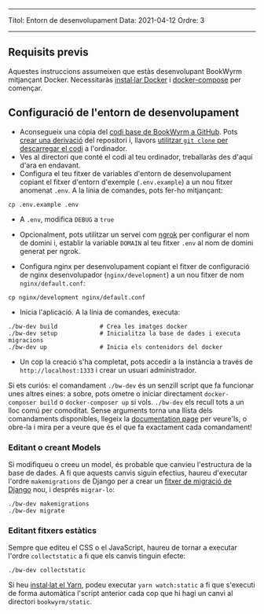 - - -
Títol: Entorn de desenvolupament Data: 2021-04-12 Ordre: 3
- - -

## Requisits previs

Aquestes instruccions assumeixen que estàs desenvolupant BookWyrm mitjançant Docker. Necessitaràs [instal·lar Docker](https://docs.docker.com/engine/install/) i [docker-compose](https://docs.docker.com/compose/install/) per començar.

## Configuració de l'entorn de desenvolupament

- Aconsegueix una còpia del [codi base de BookWyrm a GitHub](https://github.com/bookwyrm-social/bookwyrm). Pots [crear una derivació](https://docs.github.com/en/get-started/quickstart/fork-a-repo) del repositori i, llavors [utilitzar `git clone` per descarregar el codi](https://docs.github.com/en/github/creating-cloning-and-archiving-repositories/cloning-a-repository-from-github/cloning-a-repository) a l'ordinador.
- Ves al directori que conté el codi al teu ordinador, treballaràs des d'aquí d'ara en endavant.
- Configura el teu fitxer de variables d'entorn de desenvolupament copiant el fitxer d'entorn d'exemple (`.env.example`) a un nou fitxer anomenat `.env`. A la línia de comandes, pots fer-ho mitjançant:
``` { .sh }
cp .env.example .env
```
- A `.env`, modifica `DEBUG` a `true`
- Opcionalment, pots utilitzar un servei com [ngrok](https://ngrok.com/) per configurar el nom de domini i, establir la variable `DOMAIN` al teu fitxer `.env` al nom de domini generat per ngrok.

- Configura nginx per desenvolupament copiant el fitxer de configuració de nginx desenvolupador (`nginx/development`) a un nou fitxer de nom `nginx/default.conf`:
``` { .sh }
cp nginx/development nginx/default.conf
```

- Inicia l'aplicació. A la línia de comandes, executa:
``` { .sh }
./bw-dev build            # Crea les imatges docker
./bw-dev setup            # Inicialitza la base de dades i executa migracions
./bw-dev up               # Inicia els contenidors del docker
```
- Un cop la creació s'ha completat, pots accedir a la instància a través de `http://localhost:1333` i crear un usuari administrador.

Si ets curiós: el comandament `./bw-dev` és un senzill script que fa funcionar unes altres eines: a sobre, pots ometre o iniciar directament `docker-composer build` o `docker-composer up` si vols. `./bw-dev` els recull tots a un lloc comú per comoditat. Sense arguments torna una llista dels comandaments disponibles, llegeix la [documentation page](/command-line-tool.html) per veure'ls, o obre-la i mira per a veure que és el que fa exactament cada comandament!

### Editant o creant Models

Si modifiqueu o creeu un model, és probable que canvieu l'estructura de la base de dades. A fi que aquests canvis siguin efectius, haureu d'executar l'ordre `makemigrations` de Django per a crear un [fitxer de migració de Django](https://docs.djangoproject.com/en/3.2/topics/migrations) nou, i després `migrar-lo`:

``` { .sh }
./bw-dev makemigrations
./bw-dev migrate
```

### Editant fitxers estàtics
Sempre que editeu el CSS o el JavaScript, haureu de tornar a executar l'ordre `collectstatic` a fi que els canvis tinguin efecte:
``` { .sh }
./bw-dev collectstatic
```

Si heu [instal·lat el Yarn](https://yarnpkg.com/getting-started/install), podeu executar `yarn watch:static` a fi que s'executi de forma automàtica l'script anterior cada cop que hi hagi un canvi al directori `bookwyrm/static`.
